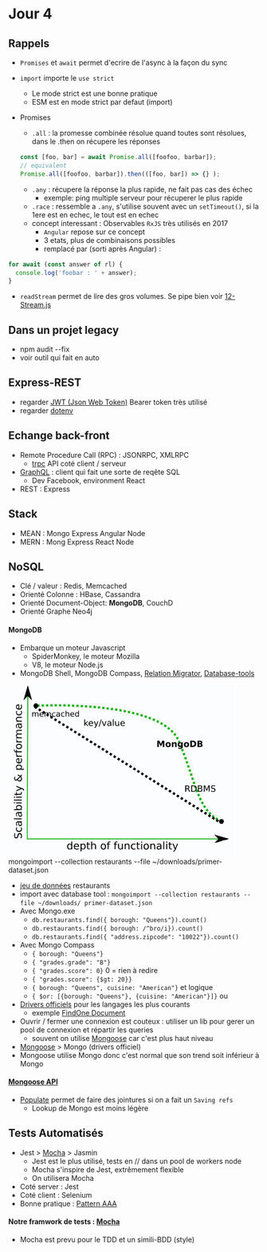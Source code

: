# Jour 4

## Rappels
* `Promises` et `await` permet d'ecrire de l'async à la façon du sync
* `import` importe le `use strict`
  * Le mode strict est une bonne pratique
  * ESM est en mode strict par defaut (import)
* Promises
  * `.all` : la promesse combinée résolue quand toutes sont résolues, dans le .then on récupere les réponses

  ``` javascript
  const [foo, bar] = await Promise.all([foofoo, barbar]);
  // equivalent
  Promise.all([foofoo, barbar]).then(([foo, bar]) => {} );

  ```
  * `.any` : récupere la réponse la plus rapide, ne fait pas cas des échec
    * exemple: ping multiple serveur pour récuperer le plus rapide
  * `.race` : ressemble a `.any`, s'utilise souvent avec un `setTimeout()`, si la 1ere est en echec, le tout est en echec
  * concept interessant : Observables `RxJS` très utilisés en 2017
    * `Angular` repose sur ce concept
    * 3 etats, plus de combinaisons possibles
    * remplacé par (sorti après Angular) :

``` javascript
for await (const answer of rl) {
  console.log('foobar : ' + answer);
}
```
* `readStream` permet de lire des gros volumes. Se pipe bien voir [12-Stream.js](https://github.com/Italemyae/Formation-NodeJS/blob/master/API-Node/12-stream.js#L17)

## Dans un projet legacy
* npm audit --fix
* voir outil qui fait en auto


## Express-REST
* regarder [JWT (Json Web Token)](https://jwt.io/) Bearer token très utilisé
* regarder [dotenv](https://www.dotenv.org/docs/)

## Echange back-front
* Remote Procedure Call (RPC) : JSONRPC, XMLRPC
  * [trpc](https://trpc.io/) API coté client / serveur
* [GraphQL](https://graphql.org/) : client qui fait une sorte de reqête SQL
  * Dev Facebook, environment React
* REST : Express

## Stack
* MEAN : Mongo Express Angular Node
* MERN : Mong Express React Node

## NoSQL
* Clé / valeur : Redis, Memcached
* Orienté Colonne : HBase, Cassandra
* Orienté Document-Object: __MongoDB__, CouchD
* Orienté Graphe Neo4j

#### MongoDB
* Embarque un moteur Javascript
  * SpiderMonkey, le moteur Mozilla
  * V8, le moteur Node.js
* MongoDB Shell, MongoDB Compass, [Relation Migrator](https://www.mongodb.com/try/download/relational-migrator), [Database-tools](https://www.mongodb.com/try/download/database-tools)

![SGBD](https://github.com/Italemyae/Formation-NodeJS/blob/master/SGBD.png)
mongoimport --collection restaurants --file ~/downloads/primer-dataset.json

* [jeu de données](https://raw.githubusercontent.com/OpenKitten/Mongo-Assets/master/primer-dataset.json) restaurants
* import avec database tool : `mongoimport --collection restaurants --file ~/downloads/
primer-dataset.json`
* Avec Mongo.exe
  * `db.restaurants.find({ borough: "Queens"}).count()`
  * `db.restaurants.find({ borough: /^bro/i}).count()`
  * `db.restaurants.find({ "address.zipcode": "10022"}).count()`
* Avec Mongo Compass
  * `{ borough: "Queens"}`
  * `{ "grades.grade": "B"}`
  * `{ "grades.score": 0}` 0 = rien à redire
  * `{ "grades.score": {$gt: 20}}`
  * `{ borough: "Queens", cuisine: "American"}` et logique
  * `{ $or: [{borough: "Queens"}, {cuisine: "American"}]}` ou
*  [Drivers officiels](https://www.mongodb.com/docs/drivers/) pour les langages les plus courants
    * exemple [FindOne Document](https://www.mongodb.com/docs/drivers/node/current/usage-examples/findOne/)
  * Ouvrir / fermer une connexion est couteux : utiliser un lib pour gerer un pool de connexion et répartir les queries
    * souvent on utilise [Mongoose](https://mongoosejs.com/) car c'est plus haut niveau
  * [Mongoose](https://mongoosejs.com/docs/guide.html) > Mongo (drivers officiel)
  * Mongoose utilise Mongo donc c'est normal que son trend soit inférieur à Mongo

#### [Mongoose API](https://mongoosejs.com/docs/guide.html)
* [Populate](https://mongoosejs.com/docs/populate.html#population) permet de faire des jointures si on a fait un `Saving refs`
  * Lookup de Mongo est moins légère

## Tests Automatisés

* Jest > [Mocha](https://mochajs.org/) > Jasmin
  * Jest est le plus utilisé, tests en // dans un pool de workers node
  * Mocha s'inspire de Jest, extrêmement flexible
  * On utilisera Mocha
* Coté server : Jest
* Coté client : Selenium
* Bonne pratique : [Pattern AAA](https://methodpoet.com/aaa-in-unit-testing/)

#### Notre framwork de tests : [Mocha](https://mochajs.org/#getting-started)

* Mocha est prevu pour le TDD et un simili-BDD (style)

